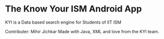 # The Know Your ISM Android App

KYI is a Data based search engine for Students of IIT ISM

Contributer: Mihir Jichkar
Made with Java, XML and love from the KYI team.
